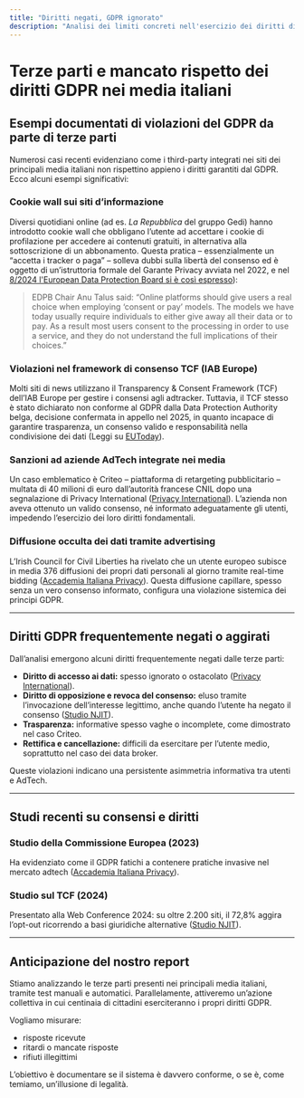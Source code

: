 ```yaml
---
title: "Diritti negati, GDPR ignorato"
description: "Analisi dei limiti concreti nell'esercizio dei diritti digitali contro le terze parti e i traccianti online."
---
```


# Terze parti e mancato rispetto dei diritti GDPR nei media italiani

## Esempi documentati di violazioni del GDPR da parte di terze parti

Numerosi casi recenti evidenziano come i third-party integrati nei siti dei principali media italiani non rispettino appieno i diritti garantiti dal GDPR. Ecco alcuni esempi significativi:

### Cookie wall sui siti d’informazione

Diversi quotidiani online (ad es. *La Repubblica* del gruppo Gedi) hanno introdotto cookie wall che obbligano l’utente ad accettare i cookie di profilazione per accedere ai contenuti gratuiti, in alternativa alla sottoscrizione di un abbonamento. Questa pratica – essenzialmente un “accetta i tracker o paga” – solleva dubbi sulla libertà del consenso ed è oggetto di un’istruttoria formale del Garante Privacy avviata nel 2022, e nel [8/2024 l'European Data Protection Board si è così espresso](https://www.edpb.europa.eu/news/news/2024/edpb-consent-or-pay-models-should-offer-real-choice_en)):

> EDPB Chair Anu Talus said: “Online platforms should give users a real choice when employing ‘consent or pay’ models. The models we have today usually require individuals to either give away all their data or to pay. As a result most users consent to the processing in order to use a service, and they do not understand the full implications of their choices.”

### Violazioni nel framework di consenso TCF (IAB Europe)

Molti siti di news utilizzano il Transparency & Consent Framework (TCF) dell’IAB Europe per gestire i consensi agli adtracker. Tuttavia, il TCF stesso è stato dichiarato non conforme al GDPR dalla Data Protection Authority belga, decisione confermata in appello nel 2025, in quanto incapace di garantire trasparenza, un consenso valido e responsabilità nella condivisione dei dati (Leggi su [EUToday](https://eutoday.net/court-confirms-illegality-of-tcf-in-europe/)).

### Sanzioni ad aziende AdTech integrate nei media

Un caso emblematico è Criteo – piattaforma di retargeting pubblicitario – multata di 40 milioni di euro dall’autorità francese CNIL dopo una segnalazione di Privacy International ([Privacy International](https://privacyinternational.org/press-release/5075/global-adtech-company-criteo-fined-eu40-million-france-unlawfully-collecting)).
L’azienda non aveva ottenuto un valido consenso, né informato adeguatamente gli utenti, impedendo l’esercizio dei loro diritti fondamentali.

### Diffusione occulta dei dati tramite advertising

L’Irish Council for Civil Liberties ha rivelato che un utente europeo subisce in media 376 diffusioni dei propri dati personali al giorno tramite real-time bidding ([Accademia Italiana Privacy](https://www.accademiaitalianaprivacy.it/news/ecco-quanti-dati-condividiamo-ogni-giorno-con-le-pubblicita-online/)). Questa diffusione capillare, spesso senza un vero consenso informato, configura una violazione sistemica dei principi GDPR.

---

## Diritti GDPR frequentemente negati o aggirati

Dall’analisi emergono alcuni diritti frequentemente negati dalle terze parti:

* **Diritto di accesso ai dati:** spesso ignorato o ostacolato ([Privacy International](https://privacyinternational.org)).
* **Diritto di opposizione e revoca del consenso:** eluso tramite l’invocazione dell’interesse legittimo, anche quando l’utente ha negato il consenso ([Studio NJIT](https://web.njit.edu/~grosz/pubs/icwsm24.pdf)).
* **Trasparenza:** informative spesso vaghe o incomplete, come dimostrato nel caso Criteo.
* **Rettifica e cancellazione:** difficili da esercitare per l’utente medio, soprattutto nel caso dei data broker.

Queste violazioni indicano una persistente asimmetria informativa tra utenti e AdTech.

---

## Studi recenti su consensi e diritti

### Studio della Commissione Europea (2023)

Ha evidenziato come il GDPR fatichi a contenere pratiche invasive nel mercato adtech ([Accademia Italiana Privacy](https://www.accademiaitalianaprivacy.it)).

### Studio sul TCF (2024)

Presentato alla Web Conference 2024: su oltre 2.200 siti, il 72,8% aggira l’opt-out ricorrendo a basi giuridiche alternative ([Studio NJIT](https://web.njit.edu/~grosz/pubs/icwsm24.pdf)).

---

## Anticipazione del nostro report

Stiamo analizzando le terze parti presenti nei principali media italiani, tramite test manuali e automatici. Parallelamente, attiveremo un’azione collettiva in cui centinaia di cittadini eserciteranno i propri diritti GDPR.

Vogliamo misurare:

* risposte ricevute
* ritardi o mancate risposte
* rifiuti illegittimi

L’obiettivo è documentare se il sistema è davvero conforme, o se è, come temiamo, un’illusione di legalità.

